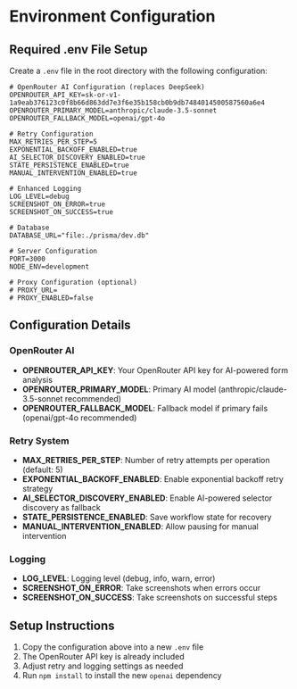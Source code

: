 # Environment Configuration

## Required .env File Setup

Create a `.env` file in the root directory with the following configuration:

```env
# OpenRouter AI Configuration (replaces DeepSeek)
OPENROUTER_API_KEY=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
OPENROUTER_PRIMARY_MODEL=anthropic/claude-3.5-sonnet
OPENROUTER_FALLBACK_MODEL=openai/gpt-4o

# Retry Configuration
MAX_RETRIES_PER_STEP=5
EXPONENTIAL_BACKOFF_ENABLED=true
AI_SELECTOR_DISCOVERY_ENABLED=true
STATE_PERSISTENCE_ENABLED=true
MANUAL_INTERVENTION_ENABLED=true

# Enhanced Logging
LOG_LEVEL=debug
SCREENSHOT_ON_ERROR=true
SCREENSHOT_ON_SUCCESS=true

# Database
DATABASE_URL="file:./prisma/dev.db"

# Server Configuration
PORT=3000
NODE_ENV=development

# Proxy Configuration (optional)
# PROXY_URL=
# PROXY_ENABLED=false
```

## Configuration Details

### OpenRouter AI
- **OPENROUTER_API_KEY**: Your OpenRouter API key for AI-powered form analysis
- **OPENROUTER_PRIMARY_MODEL**: Primary AI model (anthropic/claude-3.5-sonnet recommended)
- **OPENROUTER_FALLBACK_MODEL**: Fallback model if primary fails (openai/gpt-4o recommended)

### Retry System
- **MAX_RETRIES_PER_STEP**: Number of retry attempts per operation (default: 5)
- **EXPONENTIAL_BACKOFF_ENABLED**: Enable exponential backoff retry strategy
- **AI_SELECTOR_DISCOVERY_ENABLED**: Enable AI-powered selector discovery as fallback
- **STATE_PERSISTENCE_ENABLED**: Save workflow state for recovery
- **MANUAL_INTERVENTION_ENABLED**: Allow pausing for manual intervention

### Logging
- **LOG_LEVEL**: Logging level (debug, info, warn, error)
- **SCREENSHOT_ON_ERROR**: Take screenshots when errors occur
- **SCREENSHOT_ON_SUCCESS**: Take screenshots on successful steps

## Setup Instructions

1. Copy the configuration above into a new `.env` file
2. The OpenRouter API key is already included
3. Adjust retry and logging settings as needed
4. Run `npm install` to install the new `openai` dependency


